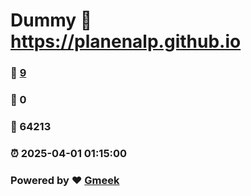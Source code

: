 # Dummy :link: https://planenalp.github.io 
### :page_facing_up: [9](https://planenalp.github.io/tag.html) 
### :speech_balloon: 0 
### :hibiscus: 64213 
### :alarm_clock: 2025-04-01 01:15:00 
### Powered by :heart: [Gmeek](https://github.com/Meekdai/Gmeek)
